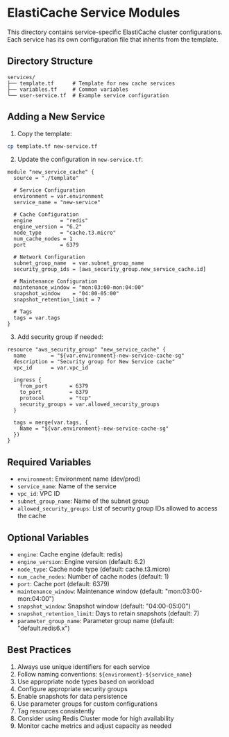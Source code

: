 # ElastiCache Service Modules

This directory contains service-specific ElastiCache cluster configurations. Each service has its own configuration file that inherits from the template.

## Directory Structure

```
services/
├── template.tf      # Template for new cache services
├── variables.tf     # Common variables
└── user-service.tf  # Example service configuration
```

## Adding a New Service

1. Copy the template:
```bash
cp template.tf new-service.tf
```

2. Update the configuration in `new-service.tf`:
```hcl
module "new_service_cache" {
  source = "./template"

  # Service Configuration
  environment = var.environment
  service_name = "new-service"

  # Cache Configuration
  engine         = "redis"
  engine_version = "6.2"
  node_type      = "cache.t3.micro"
  num_cache_nodes = 1
  port           = 6379

  # Network Configuration
  subnet_group_name  = var.subnet_group_name
  security_group_ids = [aws_security_group.new_service_cache.id]

  # Maintenance Configuration
  maintenance_window = "mon:03:00-mon:04:00"
  snapshot_window    = "04:00-05:00"
  snapshot_retention_limit = 7

  # Tags
  tags = var.tags
}
```

3. Add security group if needed:
```hcl
resource "aws_security_group" "new_service_cache" {
  name        = "${var.environment}-new-service-cache-sg"
  description = "Security group for New Service cache"
  vpc_id      = var.vpc_id

  ingress {
    from_port       = 6379
    to_port         = 6379
    protocol        = "tcp"
    security_groups = var.allowed_security_groups
  }

  tags = merge(var.tags, {
    Name = "${var.environment}-new-service-cache-sg"
  })
}
```

## Required Variables

- `environment`: Environment name (dev/prod)
- `service_name`: Name of the service
- `vpc_id`: VPC ID
- `subnet_group_name`: Name of the subnet group
- `allowed_security_groups`: List of security group IDs allowed to access the cache

## Optional Variables

- `engine`: Cache engine (default: redis)
- `engine_version`: Engine version (default: 6.2)
- `node_type`: Cache node type (default: cache.t3.micro)
- `num_cache_nodes`: Number of cache nodes (default: 1)
- `port`: Cache port (default: 6379)
- `maintenance_window`: Maintenance window (default: "mon:03:00-mon:04:00")
- `snapshot_window`: Snapshot window (default: "04:00-05:00")
- `snapshot_retention_limit`: Days to retain snapshots (default: 7)
- `parameter_group_name`: Parameter group name (default: "default.redis6.x")

## Best Practices

1. Always use unique identifiers for each service
2. Follow naming conventions: `${environment}-${service_name}`
3. Use appropriate node types based on workload
4. Configure appropriate security groups
5. Enable snapshots for data persistence
6. Use parameter groups for custom configurations
7. Tag resources consistently
8. Consider using Redis Cluster mode for high availability
9. Monitor cache metrics and adjust capacity as needed 